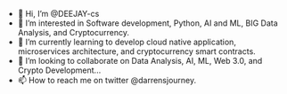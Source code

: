 - 👋 Hi, I’m @DEEJAY-cs
- 👀 I’m interested in Software development, Python, AI and ML, BIG Data Analysis, and Cryptocurrency.
- 🌱 I’m currently learning to develop cloud native application, microservices architecture, and cryptocurrency smart contracts.
- 💞️ I’m looking to collaborate on Data Analysis, AI, ML, Web 3.0, and Crypto Development...
- 📫 How to reach me on twitter @darrensjourney.

<!---
DEEJAY-cs/DEEJAY-cs is a ✨ special ✨ repository because its `README.md` (this file) appears on your GitHub profile.
You can click the Preview link to take a look at your changes.
--->
